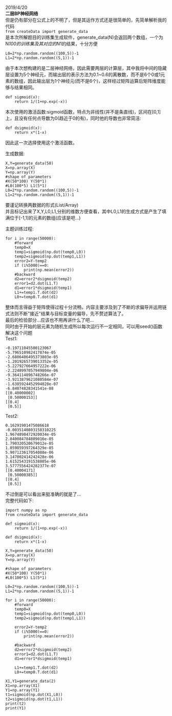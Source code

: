 2019/4/20  
**二层BP神经网络**  
但是仍有部分在公式上的不明了，但是其运作方式还是很简单的，先简单解析我的代码  
`from createData import generate_data`  
是本次所解题目的训练集生成软件，generate_data(N)会返回两个数组，一个为N*100的训练集及其对应的N*1的结果，十分方便  
```
L0=2*np.random.random((100,5))-1
L1=2*np.random.random((5,1))-1
```  
由于本次想构建的是二层神经网络，因此需要两层的计算层，其中我将中间的隐藏层设置为5个神经元，而输出层的表示方法为0.1~0.6的离散数，而不是6个0或1元素的数组，因此输出层为1个神经元(而不是6个)，这样经过矩阵运算后矩阵维度能够与结果相同。  
```
def sigmoid(x):
    return 1/(1+np.exp(-x))
```  
本次使用的激活函数:sigmoid函数，特点为非线性(并不是条直线)，区间在[0,1]上，且没有任何点导数为0(趋近于0的有)，同时他的导数也非常简洁:  
```
def dsigmoid(x):
    return x*(1-x)
```  
因此这一次选择使用这个激活函数。  
  
生成数据:  
```
X,Y=generate_data(50)
X=np.array(X)
Y=np.array(Y)
#shape of parameters
#X(50*100) Y(50*1)
#L0(100*5) L1(5*1)
L0=2*np.random.random((100,5))-1
L1=2*np.random.random((5,1))-1
```  
要谨记转换两数据的形式(List/Array)  
并且标记出来了X,Y,L0,L1,分别的维数方便查看，其中L0,L1的生成方式是产生了填满位于[-1,1]的元素的数组(应该是吧...)
  
主题训练过程:  
```
for i in range(50000):
    #forward
    temp0=X
    temp1=sigmoid(np.dot(temp0,L0))
    temp2=sigmoid(np.dot(temp1,L1))
    error2=Y-temp2
    if (i%5000)==0:
        print(np.mean(error2))
    #backward
    d2=error2*dsigmoid(temp2)
    error1=d2.dot(L1.T)
    d1=error1*dsigmoid(temp1)
    L1+=temp1.T.dot(d2)
    L0+=temp0.T.dot(d1)
```  
整体而言得益于矩阵使得过程十分流畅，内容主要涉及到了不断的求偏导并运用链式法则不断"接近"结果与目标变量的偏导，先不赘述算法了。  
最后的检验部分...应该也不用再讲什么了吧...  
同时由于开始的层元素为随机生成所以每次运行不一定相同，可以用seed()函数解决这个问题  
Test1:  
```
-0.19711045500123067
-5.796510982417874e-05
-2.6806406495373803e-05
-1.2019265739013352e-05
-5.227927664957222e-06
-2.2248997057949804e-06
-9.364114896748266e-07
-3.9213879621080584e-07
-1.6385924452994028e-07
-6.84074828341541e-08
[[0.40000002]
 [0.50000153]]
[[0.4]
 [0.5]]
```  
Test2:  
```
0.16291901475086618
-0.0035140803158310225
1.9674898472920034e-05
2.840084784809016e-05
1.790320520679012e-05
1.059859397264329e-05
5.907123617054088e-06
3.147002414242428e-06
1.6152543191538805e-06
3.5777556424282377e-07
[[0.40004171]
 [0.50000385]]
[[0.4]
 [0.5]]
```  
不过倒是可以看出来挺准确的就是了...  
完整代码如下:  
```
import numpy as np
from createData import generate_data

def sigmoid(x):
    return 1/(1+np.exp(-x))

def dsigmoid(x):
    return x*(1-x)

X,Y=generate_data(50)
X=np.array(X)
Y=np.array(Y)

#shape of parameters
#X(50*100) Y(50*1)
#L0(100*5) L1(5*1)

L0=2*np.random.random((100,5))-1
L1=2*np.random.random((5,1))-1

for i in range(50000):
    #forward
    temp0=X
    temp1=sigmoid(np.dot(temp0,L0))
    temp2=sigmoid(np.dot(temp1,L1))

    error2=Y-temp2
    if (i%5000)==0:
        print(np.mean(error2))
    
    #backward
    d2=error2*dsigmoid(temp2)
    error1=d2.dot(L1.T)
    d1=error1*dsigmoid(temp1)

    L1+=temp1.T.dot(d2)
    L0+=temp0.T.dot(d1)

X1,Y1=generate_data(2)
X1=np.array(X1)
Y1=np.array(Y1)
t1=sigmoid(np.dot(X1,L0))
t2=sigmoid(np.dot(t1,L1))
print(t2)
print(Y1)
```
